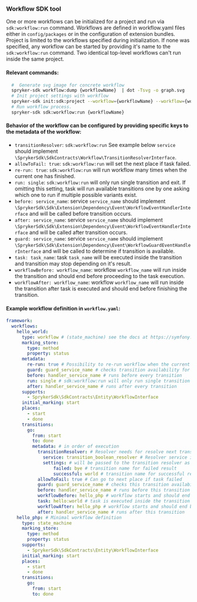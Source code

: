 ### Workflow SDK tool

One or more workflows can be initialized for a project and run via `sdk:workflow:run` command. Workflows are defined in workflow.yaml files either in `config/packages` or in the configuration of extension bundles. Project is limited to the workflows specified during initialization. If none was specified, any workflow can be started by providing it's name to the `sdk:workflow:run` command. Two identical top-level workflows can't run inside the same project.

#### Relevant commands:
```bash
  #  Generate svg image for concrete workflow
  spryker-sdk workflow:dump {workflowName}  | dot -Tsvg -o graph.svg
  # Init project settings with workflow
  spryker-sdk init:sdk:project --workflow={workflowName} --workflow={workflowName} # If you init workflows for the project you can use only these workflows.
  # Run workflow process.
  spryker-sdk sdk:workflow:run {workflowName}
```

#### Behavior of the workflow can be configured by providing specific keys to the metadata of the workflow:
- `transitionResolver`: `sdk:workflow:run` See example below `service` should implement `\SprykerSdk\SdkContracts\Workflow\TransitionResolverInterface`.
- `allowToFail: true`: `sdk:workflow:run` will set the next place if task failed.
- `re-run: true`: `sdk:workflow:run` will run workflow many times when the current one has finished.
- `run: single`: `sdk:workflow:run` will only run single transition and exit. If omitting this setting, task will run available transitions one by one asking which one to run if multiple possible variants exist.
- `before: service_name`: service `service_name` should implement `\SprykerSdk\Sdk\Extension\Dependency\Event\WorkflowEventHandlerInterface` and will be called before transition occurs.
- `after: service_name`: service `service_name` should implement `\SprykerSdk\Sdk\Extension\Dependency\Event\WorkflowEventHandlerInterface` and will be called after transition occurs.
- `guard: service_name`: service `service_name` should implement `\SprykerSdk\Sdk\Extension\Dependency\Event\WorkflowGuardEventHandlerInterface` and will be called to determine if transition is available.
- `task: task_name`: task `task_name` will be executed inside the transition and transition may stop depending on it's result.
- `workflowBefore: workflow_name`: workflow `workflow_name` will run inside the transition and should end before proceeding to the task execution.
- `workflowAfter: workflow_name`: workflow `workflow_name` will run inside the transition after task is executed and should end before finishing the transition.

#### Example workflow definition in `workflow.yaml`:
```yaml
framework:
  workflows:
    hello_world:
      type: workflow # (state_machine) see the docs at https://symfony.com/doc/current/workflow/workflow-and-state-machine.html
      marking_store:
        type: method
        property: status
      metadata:
        re-run: true # Possibility to re-run workflow when the current one is finished
        guard: guard_service_name # checks transition availability for all transitions
        before: handler_service_name # runs before every transition
        run: single # sdk:workflow:run will only run single transition and exit
        after: handler_service_name # runs after every transition
      supports:
        - SprykerSdk\SdkContracts\Entity\WorkflowInterface
      initial_marking: start
      places:
        - start
        - done
      transitions:
        go:
          from: start
          to: done
          metadata: # in order of execution
            transitionResolver: # Resolver needs for resolve next transition
              service: transition_boolean_resolver # Resolver service id. The resolver should implement `\SprykerSdk\SdkContracts\Workflow\TransitionResolverInterface`
              settings: # will be passed to the transition resolver as a second argument
                  failed: bye # transition name for failed result
                  successful: world # transition name for successful result
            allowToFail: true # Can go to next place if task failed
            guard: guard_service_name # checks this transition availability
            before: handler_service_name # runs before this transition
            workflowBefore: hello_php # workflow starts and should end before proceeding to the task
            task: hello:world # task is executed inside the transition
            workflowAfter: hello_php # workflow starts and should end before finishing the transition
            after: handler_service_name # runs after this transition
    hello_php: # Minimal workflow definition
      type: state_machine
      marking_store:
        type: method
        property: status
      supports:
        - SprykerSdk\SdkContracts\Entity\WorkflowInterface
      initial_marking: start
      places:
        - start
        - done
      transitions:
        go:
          from: start
          to: done
```
